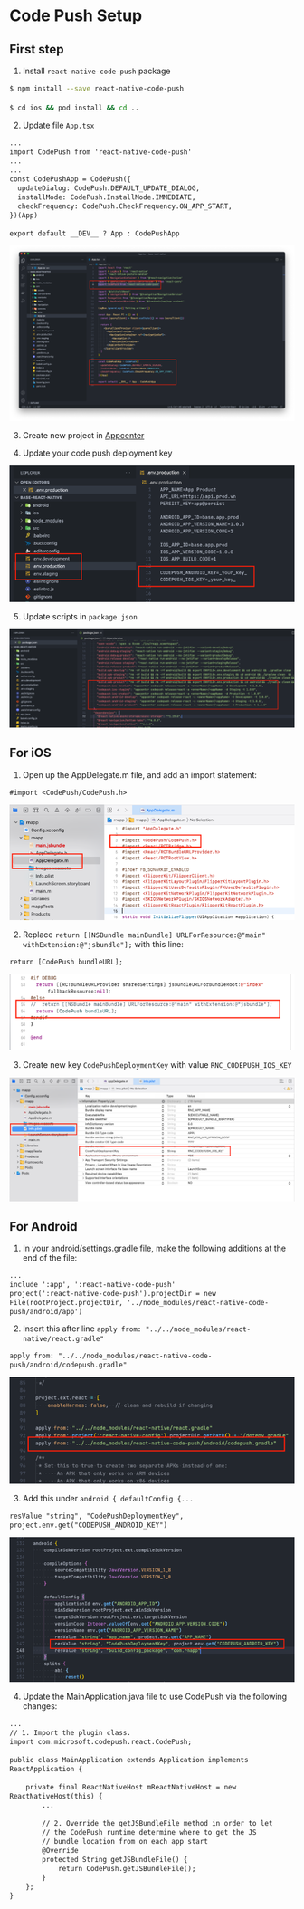 # Code Push Setup

## First step

1. Install `react-native-code-push` package

```bash
$ npm install --save react-native-code-push

$ cd ios && pod install && cd ..
```

2. Update file `App.tsx`

```
...
import CodePush from 'react-native-code-push'
...
...
const CodePushApp = CodePush({
  updateDialog: CodePush.DEFAULT_UPDATE_DIALOG,
  installMode: CodePush.InstallMode.IMMEDIATE,
  checkFrequency: CodePush.CheckFrequency.ON_APP_START,
})(App)

export default __DEV__ ? App : CodePushApp
```

![image](./guide-8.png)

3. Create new project in [Appcenter](https://appcenter.ms/)

4. Update your code push deployment key

![image](./guide-6.png)

5. Update scripts in `package.json`

![image](./guide-7.png)

## For iOS

1. Open up the AppDelegate.m file, and add an import statement:

```
#import <CodePush/CodePush.h>
```

![image](./guide-1.png)

2. Replace `return [[NSBundle mainBundle] URLForResource:@"main" withExtension:@"jsbundle"];` with this line:

```
return [CodePush bundleURL];
```

![image](./guide-2.png)

3. Create new key `CodePushDeploymentKey` with value `RNC_CODEPUSH_IOS_KEY`

![image](./guide-3.png)

## For Android

1. In your android/settings.gradle file, make the following additions at the end of the file:

```
...
include ':app', ':react-native-code-push'
project(':react-native-code-push').projectDir = new File(rootProject.projectDir, '../node_modules/react-native-code-push/android/app')
```

2. Insert this after line `apply from: "../../node_modules/react-native/react.gradle"`

```
apply from: "../../node_modules/react-native-code-push/android/codepush.gradle"
```

![image](./guide-4.png)

3. Add this under `android { defaultConfig {...`

```
resValue "string", "CodePushDeploymentKey", project.env.get("CODEPUSH_ANDROID_KEY")
```

![image](./guide-5.png)

4. Update the MainApplication.java file to use CodePush via the following changes:

```
...
// 1. Import the plugin class.
import com.microsoft.codepush.react.CodePush;

public class MainApplication extends Application implements ReactApplication {

    private final ReactNativeHost mReactNativeHost = new ReactNativeHost(this) {
        ...

        // 2. Override the getJSBundleFile method in order to let
        // the CodePush runtime determine where to get the JS
        // bundle location from on each app start
        @Override
        protected String getJSBundleFile() {
            return CodePush.getJSBundleFile();
        }
    };
}
```
